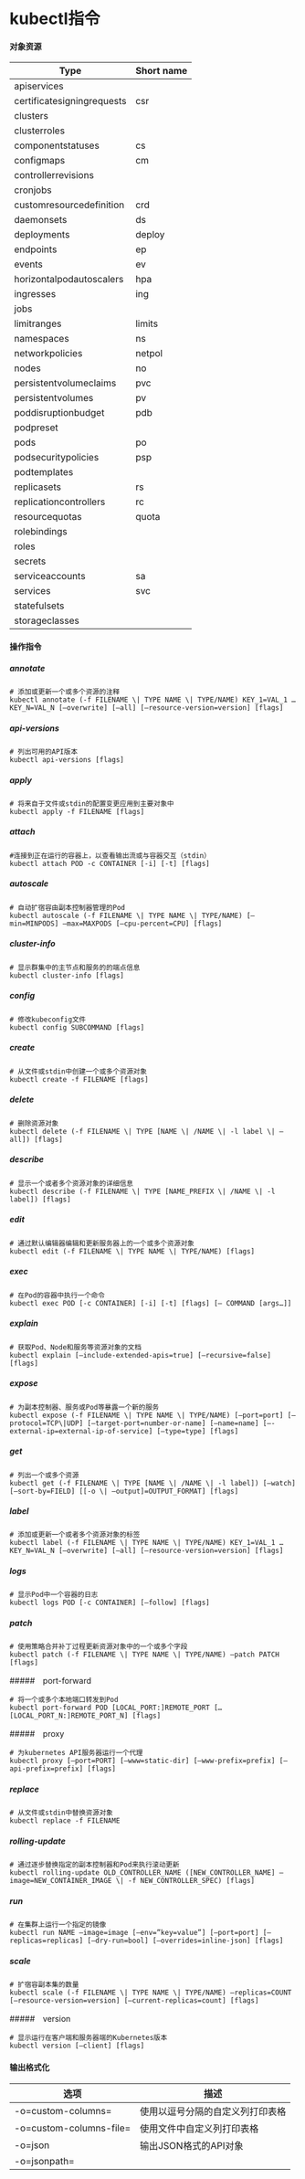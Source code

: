 # kubectl指令

#### 对象资源

| Type                       | Short name |
| -------------------------- | ---------- |
| apiservices                |            |
| certificatesigningrequests | csr        |
| clusters                   |            |
| clusterroles               |            |
| componentstatuses          | cs         |
| configmaps                 | cm         |
| controllerrevisions        |            |
| cronjobs                   |            |
| customresourcedefinition   | crd        |
| daemonsets                 | ds         |
| deployments                | deploy     |
| endpoints                  | ep         |
| events                     | ev         |
| horizontalpodautoscalers   | hpa        |
| ingresses                  | ing        |
| jobs                       |            |
| limitranges                | limits     |
| namespaces                 | ns         |
| networkpolicies            | netpol     |
| nodes                      | no         |
| persistentvolumeclaims     | pvc        |
| persistentvolumes          | pv         |
| poddisruptionbudget        | pdb        |
| podpreset                  |            |
| pods                       | po         |
| podsecuritypolicies        | psp        |
| podtemplates               |            |
| replicasets                | rs         |
| replicationcontrollers     | rc         |
| resourcequotas             | quota      |
| rolebindings               |            |
| roles                      |            |
| secrets                    |            |
| serviceaccounts            | sa         |
| services                   | svc        |
| statefulsets               |            |
| storageclasses             |            |

#### 操作指令

##### annotate	

```
# 添加或更新一个或多个资源的注释
kubectl annotate (-f FILENAME \| TYPE NAME \| TYPE/NAME) KEY_1=VAL_1 … KEY_N=VAL_N [–overwrite] [–all] [–resource-version=version] [flags]
```

##### api-versions

```
# 列出可用的API版本
kubectl api-versions [flags]
```

##### apply

```
# 将来自于文件或stdin的配置变更应用到主要对象中
kubectl apply -f FILENAME [flags]	
```

##### attach

```
#连接到正在运行的容器上，以查看输出流或与容器交互（stdin）
kubectl attach POD -c CONTAINER [-i] [-t] [flags]
```

##### autoscale

```
# 自动扩宿容由副本控制器管理的Pod
kubectl autoscale (-f FILENAME \| TYPE NAME \| TYPE/NAME) [–min=MINPODS] –max=MAXPODS [–cpu-percent=CPU] [flags]
```

##### cluster-info

```
# 显示群集中的主节点和服务的的端点信息
kubectl cluster-info [flags]
```

##### config

```
# 修改kubeconfig文件
kubectl config SUBCOMMAND [flags]
```

##### create

```
# 从文件或stdin中创建一个或多个资源对象
kubectl create -f FILENAME [flags]
```

##### delete

```
# 删除资源对象
kubectl delete (-f FILENAME \| TYPE [NAME \| /NAME \| -l label \| –all]) [flags]
```

##### describe

```
# 显示一个或者多个资源对象的详细信息
kubectl describe (-f FILENAME \| TYPE [NAME_PREFIX \| /NAME \| -l label]) [flags]
```

##### edit

```
# 通过默认编辑器编辑和更新服务器上的一个或多个资源对象
kubectl edit (-f FILENAME \| TYPE NAME \| TYPE/NAME) [flags]
```

##### exec

```
# 在Pod的容器中执行一个命令
kubectl exec POD [-c CONTAINER] [-i] [-t] [flags] [– COMMAND [args…]]
```

##### explain

```
# 获取Pod、Node和服务等资源对象的文档
kubectl explain [–include-extended-apis=true] [–recursive=false] [flags]
```

##### expose

```
# 为副本控制器、服务或Pod等暴露一个新的服务
kubectl expose (-f FILENAME \| TYPE NAME \| TYPE/NAME) [–port=port] [–protocol=TCP\|UDP] [–target-port=number-or-name] [–name=name] [—-external-ip=external-ip-of-service] [–type=type] [flags]
```

##### get

```
# 列出一个或多个资源	
kubectl get (-f FILENAME \| TYPE [NAME \| /NAME \| -l label]) [–watch] [–sort-by=FIELD] [[-o \| –output]=OUTPUT_FORMAT] [flags]
```

##### label

```
# 添加或更新一个或者多个资源对象的标签
kubectl label (-f FILENAME \| TYPE NAME \| TYPE/NAME) KEY_1=VAL_1 … KEY_N=VAL_N [–overwrite] [–all] [–resource-version=version] [flags]
```

##### logs

```
# 显示Pod中一个容器的日志
kubectl logs POD [-c CONTAINER] [–follow] [flags]
```

##### patch

```
# 使用策略合并补丁过程更新资源对象中的一个或多个字段
kubectl patch (-f FILENAME \| TYPE NAME \| TYPE/NAME) –patch PATCH [flags]
```

#####　port-forward

```
# 将一个或多个本地端口转发到Pod
kubectl port-forward POD [LOCAL_PORT:]REMOTE_PORT […[LOCAL_PORT_N:]REMOTE_PORT_N] [flags]
```

#####　proxy	

```
# 为kubernetes API服务器运行一个代理
kubectl proxy [–port=PORT] [–www=static-dir] [–www-prefix=prefix] [–api-prefix=prefix] [flags]
```

##### replace

````
# 从文件或stdin中替换资源对象
kubectl replace -f FILENAME
````

##### rolling-update

```
# 通过逐步替换指定的副本控制器和Pod来执行滚动更新
kubectl rolling-update OLD_CONTROLLER_NAME ([NEW_CONTROLLER_NAME] –image=NEW_CONTAINER_IMAGE \| -f NEW_CONTROLLER_SPEC) [flags]
```

##### run

```
# 在集群上运行一个指定的镜像
kubectl run NAME –image=image [–env=”key=value”] [–port=port] [–replicas=replicas] [–dry-run=bool] [–overrides=inline-json] [flags]
```

##### scale

```
# 扩宿容副本集的数量		
kubectl scale (-f FILENAME \| TYPE NAME \| TYPE/NAME) –replicas=COUNT [–resource-version=version] [–current-replicas=count] [flags]
```

#####　version	

```
# 显示运行在客户端和服务器端的Kubernetes版本
kubectl version [–client] [flags]
```

####  输出格式化

| 选项                              | 描述                                 |
| --------------------------------- | ------------------------------------ |
| -o=custom-columns=<spec>          | 使用以逗号分隔的自定义列打印表格     |
| -o=custom-columns-file=<filename> | 使用文件中自定义列打印表格           |
| -o=json                           | 输出JSON格式的API对象                |
| -o=jsonpath=<template>            | 打印在jsonpath表达式中定义的字段     |
| -o=jsonpath-file=<filename>       | 打印文件中以jsonpath表达式定义的字段 |
| -o=name                           | 仅仅输出资源对象的名称。             |
| -o=wide                           | 输出带有附加信息的纯文本格式         |
| -o=yaml                           | 输出YAML格式的API对象                |

